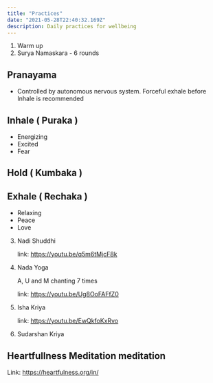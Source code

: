 ```yaml
---
title: "Practices"
date: "2021-05-28T22:40:32.169Z"
description: Daily practices for wellbeing
---
```


1. Warm up
2. Surya Namaskara - 6 rounds

## Pranayama

- Controlled by autonomous nervous system. Forceful exhale before Inhale is recommended

## Inhale ( Puraka )

- Energizing
- Excited
- Fear

## Hold ( Kumbaka )

## Exhale ( Rechaka )

- Relaxing
- Peace
- Love

3. Nadi Shuddhi

   link: https://youtu.be/q5m6tMjcF8k

4. Nada Yoga

   A, U and M chanting 7 times

   link: https://youtu.be/Ug8OoFAFfZ0

5. Isha Kriya

   link: https://youtu.be/EwQkfoKxRvo

6. Sudarshan Kriya



## Heartfullness Meditation meditation

Link: https://heartfulness.org/in/
